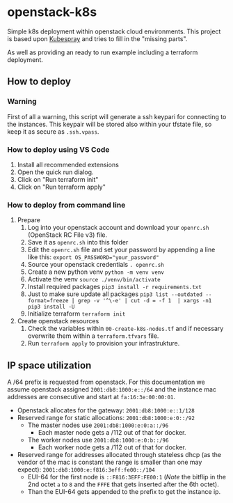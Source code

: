# openstack-k8s

Simple k8s deployment within openstack cloud environments.
This project is based upon [Kubespray](https://github.com/kubernetes-sigs/kubespray.git)
and tries to fill in the "missing parts".

As well as providing an ready to run example including a terraform deployment.

## How to deploy

### Warning

First of all a warning, this script will generate a ssh keypari for connecting to the instances.
This keypair will be stored also within your tfstate file, so keep it as secure as `.ssh.vpass`.

### How to deploy using VS Code

1. Install all recommended extensions
1. Open the quick run dialog.
1. Click on "Run terraform init"
1. Click on "Run terraform apply"

### How to deploy from command line

1. Prepare
    1. Log into your openstack account and download your `openrc.sh` (OpenStack RC File v3) file.
    1. Save it as `openrc.sh` into this folder
    1. Edit the `openrc.sh` file and set your password by appending a line like this: `export OS_PASSWORD="your_password"`
    1. Source your openstack credentials `. openrc.sh`
    1. Create a new python venv `python -m venv venv`
    1. Activate the venv `source ./venv/bin/activate`
    1. Install required packages `pip3 install -r requirements.txt`
    1. Just to make sure update all packages `pip3 list --outdated --format=freeze | grep -v '^\-e' | cut -d = -f 1  | xargs -n1 pip3 install -U`
    1. Initialize terraform `terraform init`
1. Create openstack resources
    1. Check the variables within `00-create-k8s-nodes.tf` and if necessary overwrite them within a `terraform.tfvars` file.
    1. Run `terraform apply` to provision your infrastrukture.

## IP space utilization

A /64 prefix is requested from openstack.
For this documentation we assume openstack assigned `2001:db8:1000:e::/64` and the instance mac addresses are consecutive and start at `fa:16:3e:00:00:01`.

* Openstack allocates for the gateway: `2001:db8:1000:e::1/128`
* Reserved range for static allocations: `2001:db8:1000:e:0::/92`
  * The master nodes use `2001:db8:1000:e:0:a::/96`
    * Each master node gets a /112 out of that for docker.
  * The worker nodes use `2001:db8:1000:e:0:b::/96`
    * Each worker node gets a /112 out of that for docker.
* Reserved range for addresses allocated through stateless dhcp (as the vendor of the mac is constant the range is smaller than one may expect): `2001:db8:1000:e:f816:3eff:fe00::/104`
  * EUI-64 for the first node is `::F816:3EFF:FE00:1` (*Note* the bitflip in the 2nd octet `a` to `8` and the `FFFE` that gets inserted after the 6th octet).
  * Than the EUI-64 gets appended to the prefix to get the instance ip.
